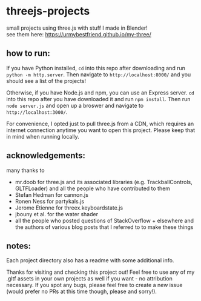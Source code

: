 # threejs-projects
small projects using three.js with stuff I made in Blender!    
see them here: https://urmybestfriend.github.io/my-three/    
    
## how to run:
If you have Python installed, `cd` into this repo after downloading and run `python -m http.server`. Then navigate to `http://localhost:8000/` and you should see a list of the projects!     
    
Otherwise, if you have Node.js and npm, you can use an Express server. `cd` into this repo after you have downloaded it and run `npm install`. Then run `node server.js` and open up a broswer and navigate to `http://localhost:3000/`.    
    
For convenience, I opted just to pull three.js from a CDN, which requires an internet connection anytime you want to open this project. Please keep that in mind when running locally.    
    
## acknowledgements:    
many thanks to 
- mr.doob for three.js and its associated libraries (e.g. TrackballControls, GLTFLoader) and all the people who have contributed to them
- Stefan Hedman for cannon.js
- Ronen Ness for partykals.js
- Jerome Etienne for threex.keyboardstate.js
- jbouny et al. for the water shader
- all the people who posted questions of StackOverflow + elsewhere and the authors of various blog posts that I referred to to make these things
    
## notes:
Each project directory also has a readme with some additional info.      
    
Thanks for visiting and checking this project out! Feel free to use any of my .gltf assets in your own projects as well if you want - no attribution necessary. If you spot any bugs, please feel free to create a new issue (would prefer no PRs at this time though, please and sorry!).    
    
